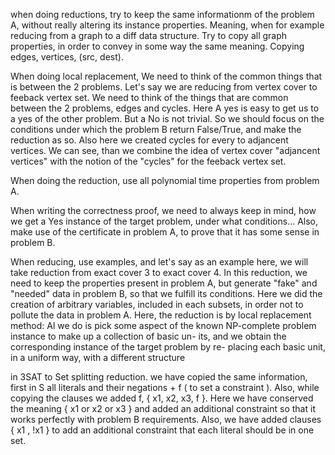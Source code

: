 when doing reductions, try to keep the same informationm of the problem A, without really altering its instance properties. Meaning, when for example reducing from a graph to a diff data structure. Try to copy all graph properties, in order to convey in some way the same meaning. Copying edges, vertices, (src, dest).



When doing local replacement, We need to think of the common things that is between the 2 problems. Let's say we are reducing from vertex cover to feeback vertex set. We need to think of the things that are common between the 2 problems, edges and cycles. Here A yes is easy to get us to a yes of the other problem. But a No is not trivial. So we should focus on the conditions under which the problem B return False/True, and make the reduction as so. Also here we created cycles for every to adjancent vertices. We can see, than we combine the idea of vertex cover "adjancent vertices" with the notion of the "cycles" for the feeback vertex set. 

When doing the reduction, use all polynomial time properties from problem A.

When writing the correctness proof, we need to always keep in mind, how we get a Yes instance of the target problem, under what conditions... Also, make use of the certificate in problem A, to prove that it has some sense in problem B.


When reducing, use examples, and let's say as an example here, we will take reduction from exact cover 3 to exact cover 4. In this reduction, we need to keep the properties present in problem A, but generate "fake" and "needed" data in problem B, so that we fulfill its conditions. Here we did the creation of arbitrary variables, included in each subsets, in order not to pollute the data in problem A. Here, the reduction is by local replacement method: Al we do is pick some aspect of the known NP-complete problem instance to make up a collection of basic un- its, and we obtain the corresponding instance of the target problem by re- placing each basic unit, in a uniform way, with a different structure


in 3SAT to Set splitting reduction. we have copied the same information, first in S all literals and their negations + f ( to set a constraint ). Also, while copying the clauses we added f, { x1, x2, x3, f }. Here we have conserved the meaning { x1 or x2 or x3 } and added an additional constraint so that it works perfectly with problem B requirements. Also, we have added clauses { x1 , !x1 } to add an additional constraint that each literal should be in one set. 